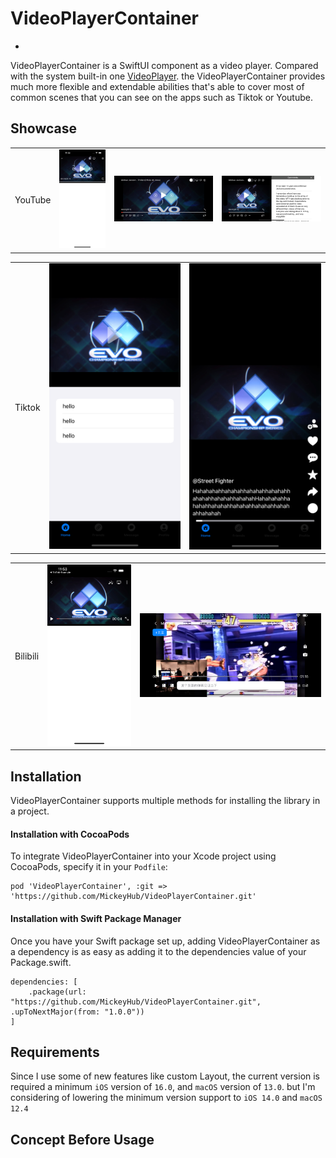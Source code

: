 # VideoPlayerContainer
-

VideoPlayerContainer is a SwiftUI component as a video player. Compared with the system built-in one [VideoPlayer](https://developer.apple.com/documentation/avkit/videoplayer). the VideoPlayerContainer provides much more flexible and extendable abilities that's able to cover most of common scenes that you can see on the apps such as Tiktok or Youtube.

## Showcase

<table>
	<tr>
		<td> YouTube </td>
		<td> <img src='Resources/Youtube_Halfscreen.png'> </td>
		<td> <img src='Resources/Youtube_Fullscreen.png'> </td>
		<td> <img src='Resources/Youtube_Fullscreen_Squeeze.png'> </td>
	</tr>
</table>

<table>
	<tr>
		<td> Tiktok </th>
		<td> <img src='Resources/Tiktok_Squeeze.png'> </td>
		<td> <img src='Resources/Tiktok_Portrait.png'> </td>
	</tr>
</table>

<table>
	<tr>
		<td> Bilibili </th>
		<td> <img src='Resources/Bilibili_Halfscreen.png'> </td>
		<td> <img src='Resources/Bilibili_Fullscreen.png'> </td>
	</tr>
</table>

## Installation

VideoPlayerContainer supports multiple methods for installing the library in a project.

#### Installation with CocoaPods

To integrate VideoPlayerContainer into your Xcode project using CocoaPods, specify it in your `Podfile`:

```
pod 'VideoPlayerContainer', :git => 'https://github.com/MickeyHub/VideoPlayerContainer.git'
```

#### Installation with Swift Package Manager

Once you have your Swift package set up, adding VideoPlayerContainer as a dependency is as easy as adding it to the dependencies value of your Package.swift.

```
dependencies: [
    .package(url: "https://github.com/MickeyHub/VideoPlayerContainer.git", .upToNextMajor(from: "1.0.0"))
]
```

## Requirements

Since I use some of new features like custom Layout, the current version is required a minimum `iOS` version of `16.0`, and `macOS` version of `13.0`. but I'm considering of lowering the minimum version support to `iOS 14.0` and `macOS 12.4`

## Concept Before Usage